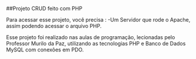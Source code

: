 ##Projeto CRUD feito com PHP

Para acessar esse projeto, você precisa :
-Um Servidor que rode o Apache, assim podendo acessar o arquivo PHP.

Esse projeto foi realizado nas aulas de programação, lecionadas pelo Professor Murilo da Paz, utilizando as tecnologias PHP e Banco de Dados MySQL com conexões em PDO.